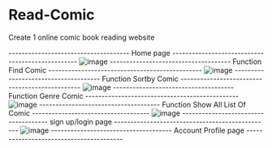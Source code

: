 # Read-Comic
Create 1 online comic book reading website

------------------------------------- Home page -------------------------------------------------
![image](https://github.com/user-attachments/assets/8bb2e82b-4935-4dc6-be3d-c13b00464068)
------------------------------------- Function Find Comic -----------------------------------------------
![image](https://github.com/user-attachments/assets/50fe8e4e-3399-401c-b4c9-a073f8c4b8a6)
------------------------------------- Function Sortby Comic -----------------------------------------------
![image](https://github.com/user-attachments/assets/145b98f4-c1b7-44a8-937e-d1c95e5782d8)
------------------------------------- Function Genre Comic -----------------------------------------------
![image](https://github.com/user-attachments/assets/5a498a66-c03b-423c-8472-be0c612dfdde)
------------------------------------- Function Show All List Of Comic ------------------------------------
![image](https://github.com/user-attachments/assets/8d2c4883-a67d-4d11-83b0-2be61d742a14)
------------------------------------- sign up/login page ------------------------------------------------
![image](https://github.com/user-attachments/assets/7f2299e8-0377-4dee-9a00-005bbc1fec1f)
------------------------------------- Account Profile page ----------------------------------------

